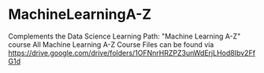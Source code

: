 # MachineLearningA-Z
Complements the Data Science Learning Path: "Machine Learning A-Z" course
All Machine Learning A-Z Course Files can be found via https://drive.google.com/drive/folders/1OFNnrHRZPZ3unWdErjLHod8Ibv2FfG1d

